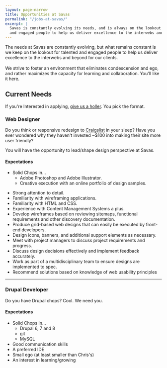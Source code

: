 ```yaml
---
layout: page-narrow
title: Opportunities at Savas
permalink: "/jobs-at-savas/"
excerpt: | 
  Savas is constantly evolving its needs, and is always on the lookout for talented
  and engaged people to help us deliver excellence to the interwebs and beyond.
---
```


<p class="page-description">
  The needs at Savas are constantly evolving, but what remains constant is we keep 
  on the lookout for talented and engaged people to help us deliver excellence 
  to the interwebs and beyond for our clients.
  
  <br>
  <br>
  We strive to foster an environment that eliminates condescension and ego, and 
  rather maximizes the capacity for learning and collaboration. You'll like it
  here.
</p>

## Current Needs
If you're Interested in applying, <a href="/contact">give us a holler</a>. You pick the 
format.

### Web Designer

Do you think or responsive redesign to [Craigslist](http://www.craigslist.org/about/sites) in your sleep? Have you ever 
wondered why they haven't invested ~$100 into making their site more user friendly?

You will have the opportunity to lead/shape design perspective at Savas.

#### Expectations
- Solid Chops in... 
  + Adobe Photoshop and Adobe Illustrator.
  + Creative execution with an online portfolio of design samples.
 + Strong attention to detail.
 + Familiarity with wireframing applications.
 + Familiarity with HTML and CSS.
 + Experience with Content Management Systems a plus.
 + Develop wireframes based on reviewing sitemaps, functional requirements and other discovery documentation.
 + Produce grid-based web designs that can easily be executed by front-end developers.
 + Design icons, banners, and additional support elements as necessary.
 + Meet with project managers to discuss project requirements and progress.
 + Discuss design decisions effectively and implement feedback accurately.
 + Work as part of a multidisciplinary team to ensure designs are implemented to spec.
 + Recommend solutions based on knowledge of web usability principles


---

### Drupal Developer 

Do you have Drupal chops? Cool. We need you.

#### Expectations 
- Solid Chops in... 
  + Drupal 6, 7 and 8
  + git
  + MySQL
- Good communication skills
- A preferred IDE
- Small ego (at least smaller than Chris's)
- An interest in learning/growing

